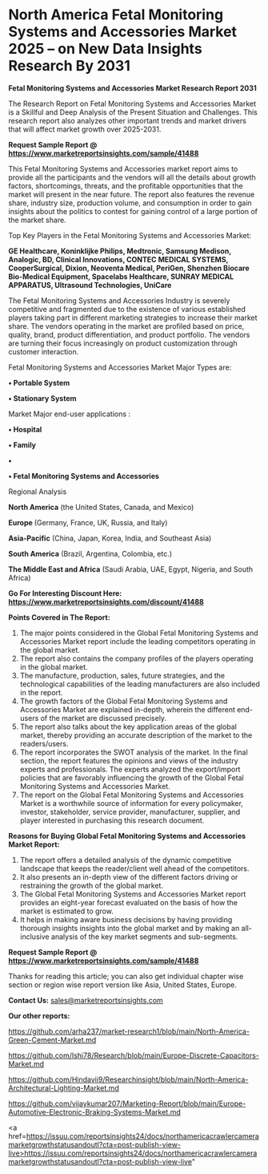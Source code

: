 # North America Fetal Monitoring Systems and Accessories Market 2025 – on New Data Insights Research By 2031

<strong>Fetal Monitoring Systems and Accessories Market Research Report 2031</strong>

The Research Report on Fetal Monitoring Systems and Accessories Market is a Skillful and Deep Analysis of the Present Situation and Challenges. This research report also analyzes other important trends and market drivers that will affect market growth over 2025-2031.

<strong>Request Sample Report @ <a href=https://www.marketreportsinsights.com/sample/41488>https://www.marketreportsinsights.com/sample/41488</a></strong>

This Fetal Monitoring Systems and Accessories market report aims to provide all the participants and the vendors will all the details about growth factors, shortcomings, threats, and the profitable opportunities that the market will present in the near future. The report also features the revenue share, industry size, production volume, and consumption in order to gain insights about the politics to contest for gaining control of a large portion of the market share.

Top Key Players in the Fetal Monitoring Systems and Accessories Market:

<strong>GE Healthcare, Koninklijke Philips, Medtronic, Samsung Medison, Analogic, BD, Clinical Innovations, CONTEC MEDICAL SYSTEMS, CooperSurgical, Dixion, Neoventa Medical, PeriGen, Shenzhen Biocare Bio-Medical Equipment, Spacelabs Healthcare, SUNRAY MEDICAL APPARATUS, Ultrasound Technologies, UniCare</strong>

The Fetal Monitoring Systems and Accessories Industry is severely competitive and fragmented due to the existence of various established players taking part in different marketing strategies to increase their market share. The vendors operating in the market are profiled based on price, quality, brand, product differentiation, and product portfolio. The vendors are turning their focus increasingly on product customization through customer interaction.

Fetal Monitoring Systems and Accessories Market Major Types are:

<strong>•  Portable System

•  Stationary System</strong>

Market Major end-user applications :

<strong>•  Hospital

•  Family

•  

•  Fetal Monitoring Systems and Accessories</strong>

Regional Analysis

</u><strong><b>North America</b></strong> (the United States, Canada, and Mexico)

<strong><b>Europe </b></strong>(Germany, France, UK, Russia, and Italy)

<strong><b>Asia-Pacific</b></strong> (China, Japan, Korea, India, and Southeast Asia)

<strong><b>South America</b></strong> (Brazil, Argentina, Colombia, etc.)

<strong><b>The Middle East and Africa</b></strong> (Saudi Arabia, UAE, Egypt, Nigeria, and South Africa)

<strong>Go For Interesting Discount Here: <a href=https://www.marketreportsinsights.com/discount/41488>https://www.marketreportsinsights.com/discount/41488</a></strong>

<strong>Points Covered in The Report:</strong>
<ol>
  <li>The major points considered in the Global Fetal Monitoring Systems and Accessories Market report include the leading competitors operating in the global market.</li>
  <li>The report also contains the company profiles of the players operating in the global market.</li>
  <li>The manufacture, production, sales, future strategies, and the technological capabilities of the leading manufacturers are also included in the report.</li>
  <li>The growth factors of the Global Fetal Monitoring Systems and Accessories Market are explained in-depth, wherein the different end-users of the market are discussed precisely.</li>
  <li>The report also talks about the key application areas of the global market, thereby providing an accurate description of the market to the readers/users.</li>
  <li>The report incorporates the SWOT analysis of the market. In the final section, the report features the opinions and views of the industry experts and professionals. The experts analyzed the export/import policies that are favorably influencing the growth of the Global Fetal Monitoring Systems and Accessories Market.</li>
  <li>The report on the Global Fetal Monitoring Systems and Accessories Market is a worthwhile source of information for every policymaker, investor, stakeholder, service provider, manufacturer, supplier, and player interested in purchasing this research document.</li>
</ol>
<strong>Reasons for Buying Global Fetal Monitoring Systems and Accessories Market Report:</strong>

<ol>
  <li>The report offers a detailed analysis of the dynamic competitive landscape that keeps the reader/client well ahead of the competitors.</li>
  <li>It also presents an in-depth view of the different factors driving or restraining the growth of the global market.</li>
  <li>The Global Fetal Monitoring Systems and Accessories Market report provides an eight-year forecast evaluated on the basis of how the market is estimated to grow.</li>
  <li>It helps in making aware business decisions by having providing thorough insights insights into the global market and by making an all-inclusive analysis of the key market segments and sub-segments.</li>
</ol>
<strong>Request Sample Report @ <a href=https://www.marketreportsinsights.com/sample/41488>https://www.marketreportsinsights.com/sample/41488</a></strong>


Thanks for reading this article; you can also get individual chapter wise section or region wise report version like Asia, United States, Europe.

<strong>Contact Us:</strong>
sales@marketreportsinsights.com

<strong>Our other reports:</strong>

<a href=https://github.com/arha237/market-research1/blob/main/North-America-Green-Cement-Market.md>https://github.com/arha237/market-research1/blob/main/North-America-Green-Cement-Market.md</a>

<a href=https://github.com/Ishi78/Research/blob/main/Europe-Discrete-Capacitors-Market.md>https://github.com/Ishi78/Research/blob/main/Europe-Discrete-Capacitors-Market.md</a>

<a href=https://github.com/Hindavii9/Researchinsight/blob/main/North-America-Architectural-Lighting-Market.md>https://github.com/Hindavii9/Researchinsight/blob/main/North-America-Architectural-Lighting-Market.md</a>

<a href=https://github.com/vijaykumar207/Marketing-Report/blob/main/Europe-Automotive-Electronic-Braking-Systems-Market.md>https://github.com/vijaykumar207/Marketing-Report/blob/main/Europe-Automotive-Electronic-Braking-Systems-Market.md</a>

<a href=https://issuu.com/reportsinsights24/docs/northamericacrawlercameramarketgrowthstatusandoutl?cta=post-publish-view-live>https://issuu.com/reportsinsights24/docs/northamericacrawlercameramarketgrowthstatusandoutl?cta=post-publish-view-live</a>"
